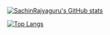 

[![SachinRajyaguru's GitHub stats](https://github-readme-stats.vercel.app/api?username=SachinRajyaguru&count_private=true&show_icons=true&theme=dark&bg_color=145,719bcdff,6496c8)](https://github.com/anuraghazra/github-readme-stats)


[![Top Langs](https://github-readme-stats.vercel.app/api/top-langs/?username=SachinRajyaguru&langs_count=3)](https://github.com/anuraghazra/github-readme-stats)
